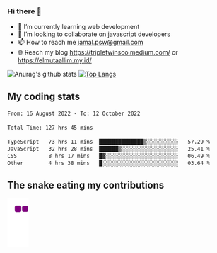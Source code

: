 ### Hi there 👋

<!--
**padepokanpenguin/padepokanpenguin** is a ✨ _special_ ✨ repository because its `README.md` (this file) appears on your GitHub profile.
-->

- 🌱 I’m currently learning  web development
- 👯 I’m looking to collaborate on javascript developers
- 📫 How to reach me jamal.psw@gmail.com
- 🌐 Reach my blog https://tripletwinsco.medium.com/ or https://elmutaallim.my.id/

![Anurag's github stats](https://github-readme-stats.vercel.app/api?username=padepokanpenguin&count_private=true&disable_animations=false&show_icons=true&theme=default)
[![Top Langs](https://github-readme-stats.vercel.app/api/top-langs/?username=padepokanpenguin&theme=default&layout=compact)](https://github.com/padepokanpenguin)

## My coding stats

<!--START_SECTION:waka-->

```text
From: 16 August 2022 - To: 12 October 2022

Total Time: 127 hrs 45 mins

TypeScript   73 hrs 11 mins  ██████████████▒░░░░░░░░░░   57.29 %
JavaScript   32 hrs 28 mins  ██████▒░░░░░░░░░░░░░░░░░░   25.41 %
CSS          8 hrs 17 mins   █▓░░░░░░░░░░░░░░░░░░░░░░░   06.49 %
Other        4 hrs 38 mins   █░░░░░░░░░░░░░░░░░░░░░░░░   03.64 %
```

<!--END_SECTION:waka-->


## The snake eating my contributions
![snake gif](https://github.com/padepokanpenguin/padepokanpenguin/blob/output/github-contribution-grid-snake.gif)
